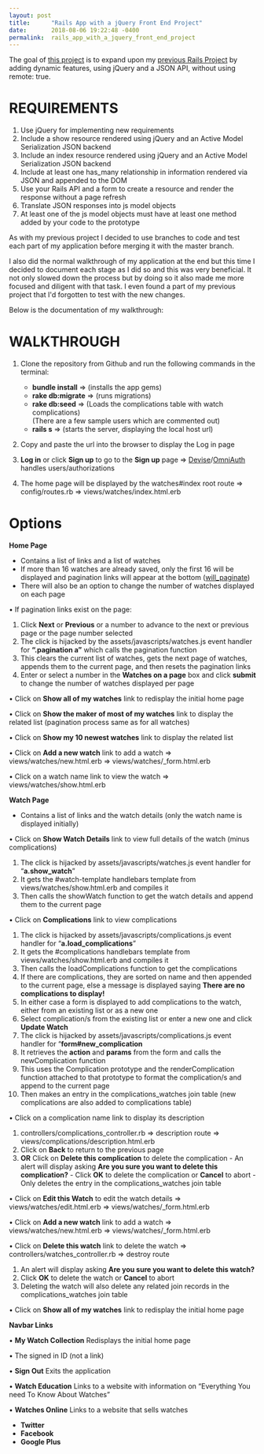 ```yaml
---
layout: post
title:      "Rails App with a jQuery Front End Project"
date:       2018-08-06 19:22:48 -0400
permalink:  rails_app_with_a_jquery_front_end_project
---
```



The goal of [this project](https://github.com/terryblue99/my-watch-collection-v-001) is to expand upon my [previous Rails Project](https://github.com/terryblue99/my-watch-collection-v-000) by adding dynamic features, using jQuery and a JSON API, without using remote: true.

# **REQUIREMENTS**
1. Use jQuery for implementing new requirements 
2. Include a show resource rendered using jQuery and an Active Model Serialization JSON backend
3. Include an index resource rendered using jQuery and an Active Model Serialization JSON backend
4. Include at least one has_many relationship in information rendered via JSON and appended to the DOM
5. Use your Rails API and a form to create a resource and render the response without a page refresh
6. Translate JSON responses into js model objects
7. At least one of the js model objects must have at least one method added by your code to the prototype

As with my previous project I decided to use branches to code and test each part of my application before merging it with the master branch.

I also did the normal walkthrough of my application at the end but this time I decided to document each stage as I did so and this was very beneficial. It not only slowed down the process but by doing so it also made me more focused and diligent with that task. I even found a part of my previous project that I'd forgotten to test with the new changes.

Below is the documentation of my walkthrough:

# **WALKTHROUGH**

1.	Clone the repository from Github and run the following commands in the terminal:  

      - **bundle install**  => (installs the app gems)
      - **rake db:migrate** => (runs migrations) 
      - **rake db:seed** => (Loads the complications table with watch complications)  
																		               (There are a few sample users which are commented out)  
      - **rails s**  => (starts the server,  displaying the local host url)

2.	Copy and paste the url into the browser to display the Log in page

3.	**Log in** or click **Sign up** to go to the **Sign up** page => [Devise](https://github.com/plataformatec/devise)/[OmniAuth](https://code.tutsplus.com/articles/how-to-use-omniauth-to-authenticate-your-users--net-22094) handles users/authorizations

4.	The home page will be displayed by the watches#index root route => config/routes.rb => views/watches/index.html.erb

# **Options**

**Home Page**	

- Contains a list of links and a list of watches
- If more than 16 watches are already saved, only the first 16 will be displayed and pagination links will appear at the 
   bottom ([will_paginate](https://github.com/mislav/will_paginate)) 
- There will also be an option to change the number of watches displayed on each page 

•	If pagination links exist on the page:

1. Click **Next** or **Previous** or a number to advance to the next or previous page or the page number selected
2. The click is hijacked by the assets/javascripts/watches.js event handler for **“.pagination a”** which calls the pagination function
3. This clears the current list of watches, gets the next page of watches, appends them to the current page, and then resets the pagination links
4. Enter or select a number in the **Watches on a page** box and click **submit** to change the number of watches displayed per page

•	Click on **Show all of my watches** link to redisplay the initial home page

•	Click on **Show the maker of most of my watches** link to display the related list (pagination process same as for all 
   watches)

•	Click on **Show my 10 newest watches** link to display the related list

•	Click on **Add a new watch** link to add a watch => views/watches/new.html.erb => views/watches/_form.html.erb

•	Click on a watch name link to view the watch => views/watches/show.html.erb 

**Watch Page**

- Contains a list of links and the watch details (only the watch name is displayed initially)

•	Click on **Show Watch Details** link to view full details of the watch (minus complications)
1. The click is hijacked by assets/javascripts/watches.js event handler for “**a.show_watch**”
2.  It gets the #watch-template handlebars template from views/watches/show.html.erb and compiles it
3.  Then calls the showWatch function to get the watch details and append them to  the current page

•	Click on **Complications** link to view complications	
1. The click is hijacked by assets/javascripts/complications.js event handler for “**a.load_complications**”
2. It gets the #complications handlebars template from views/watches/show.html.erb and compiles it
3. Then calls the loadComplications function to get the complications
4. If there are complications, they are sorted on name and then appended to the current page, else a message is displayed saying **There are no complications to display!**
5. In either case a form is displayed to add complications to the watch, either from an existing list or as a new one
6. Select complication/s from the existing list or enter a new one and click **Update Watch**
7. The click is hijacked by assets/javascripts/complications.js event handler for “**form#new_complication**
8. It retrieves the **action** and **params** from the form and calls the newComplication function
9. This uses the Complication prototype and the renderComplication function attached to that prototype to format the complication/s and append to the current page
10. Then makes an entry in the complications_watches join table (new complications are also added to complications 
	        table)

•	Click on a complication name link to display its description 
1. controllers/complications_controller.rb => description route => views/complications/description.html.erb
2. Click on **Back** to return to the previous page
3. **OR** Click on **Delete this complication** to delete the complication 
        - An alert will display asking **Are you sure you want to delete this complication?**
        - Click **OK** to delete the complication or **Cancel** to abort
        - Only deletes the entry in the complications_watches join table

•	Click on **Edit this Watch** to edit the watch details => views/watches/edit.html.erb => views/watches/_form.html.erb

•	Click on **Add a new watch** link to add a watch => views/watches/new.html.erb => views/watches/_form.html.erb

•	Click on **Delete this watch** link to delete the watch => controllers/watches_controller.rb => destroy route
1. An alert will display asking **Are you sure you want to delete this watch?**
2. Click **OK** to delete the watch or **Cancel** to abort
3. Deleting the watch will also delete any related join records in the complications_watches join table

•	Click on **Show all of my watches** link to redisplay the initial home page

 **Navbar Links**

•	**My Watch Collection**
   Redisplays the initial home page

•	The signed in ID (not a link)

•	**Sign Out**
   Exits the application

•	**Watch Education**
   Links to a website with information on “Everything You need To Know About Watches”

•	**Watches Online**
   Links to a website that sells watches

* **Twitter**
* **Facebook**
* **Google Plus**

